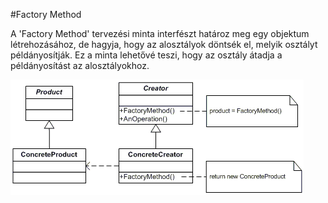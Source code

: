 #Factory Method

A 'Factory Method' tervezési minta interfészt határoz meg egy objektum létrehozásához, de hagyja, hogy az alosztályok döntsék el, melyik osztályt példányosítják. Ez a minta lehetővé teszi, hogy az osztály átadja a példányosítást az alosztályokhoz.


![UML](./factory.png)